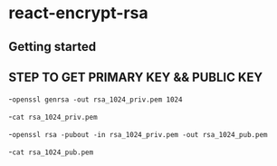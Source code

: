 # react-encrypt-rsa



## Getting started



## STEP TO GET PRIMARY KEY && PUBLIC KEY

-```openssl genrsa -out rsa_1024_priv.pem 1024```

-```cat rsa_1024_priv.pem```

-```openssl rsa -pubout -in rsa_1024_priv.pem -out rsa_1024_pub.pem```

-```cat rsa_1024_pub.pem```


<!-- openssl genrsa private01.pem 4096

openssl genrsa -out private01.pem 4096

openssl rsa -in private01.pem -pubout -outform PEM -out public01_key.pem

openssl pkcs -topk8 -inform PEM -in private01.pem -out private01_key.pem -nocrypt -->
